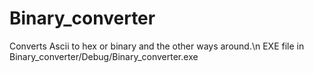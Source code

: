 # Binary_converter
Converts Ascii to hex or binary and the other ways around.\n
EXE file in Binary_converter/Debug/Binary_converter.exe
